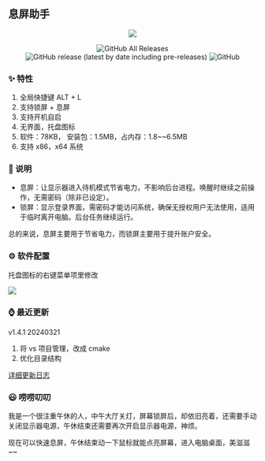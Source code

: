 ## 息屏助手

<p align="center">
	<img src="https://forthebadge.com/images/badges/built-with-love.svg">
<p>

<p align="center">
<img alt="GitHub All Releases" src="https://img.shields.io/github/downloads/Hunlongyu/resting-screen/total?style=for-the-badge">
<img alt="GitHub release (latest by date including pre-releases)" src="https://img.shields.io/github/v/release/Hunlongyu/resting-screen?include_prereleases&style=for-the-badge">
<img alt="GitHub" src="https://img.shields.io/github/license/Hunlongyu/resting-screen?style=for-the-badge">
<p>

### ✨ 特性
1. 全局快捷键 ALT + L
2. 支持锁屏 + 息屏
3. 支持开机自启
4. 无界面，托盘图标
5. 软件：78KB， 安装包：1.5MB，占内存：1.8~~6.5MB
6. 支持 x86，x64 系统


### 👀 说明

* 息屏：让显示器进入待机模式节省电力，不影响后台进程。唤醒时继续之前操作，无需密码（除非已设定）。
* 锁屏：显示登录界面，需密码才能访问系统，确保无授权用户无法使用，适用于临时离开电脑。后台任务继续运行。

总的来说，息屏主要用于节省电力，而锁屏主要用于提升账户安全。

### ⚙️ 软件配置
托盘图标的右键菜单项里修改

![](https://s2.loli.net/2024/03/16/RwbpE7cVAqxIvhW.png)

### ⌚ 最近更新
v1.4.1 20240321
1. 将 vs 项目管理，改成 cmake
2. 优化目录结构

[详细更新日志](./CHANGELOG.md)

### 😃 唠唠叨叨
我是一个很注重午休的人，中午大厅关灯，屏幕锁屏后，却依旧亮着，还需要手动关闭显示器电源，午休结束还需要再次开启显示器电源，神烦。

现在可以快速息屏，午休结束动一下鼠标就能点亮屏幕，进入电脑桌面，美滋滋~~